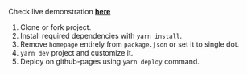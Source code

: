 Check live demonstration <a href="https://awzzmashiq.github.io/react-frontend-dev-portfolio/"><strong>here</strong></a>

1. Clone or fork project.
2. Install required dependencies with `yarn install`.
3. Remove `homepage` entirely from `package.json` or set it to single dot. 
4. `yarn dev` project and customize it.
5. Deploy on github-pages using `yarn deploy` command.
